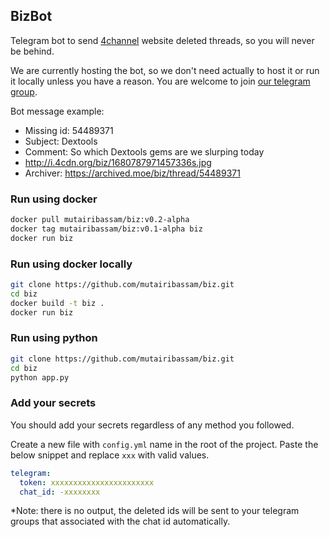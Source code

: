 ## BizBot
Telegram bot to send [4channel](https://boards.4channel.org/biz/) website deleted threads, so you will never be behind.

We are currently hosting the bot, so we don't need actually to host it or run it locally unless you have a reason. You are welcome to join [our telegram group](https://t.me/+2bD0oJy7brEyNjBk).

Bot message example:
- Missing id: 54489371
- Subject: Dextools
- Comment: So which Dextools gems are we slurping today
- http://i.4cdn.org/biz/1680787971457336s.jpg
- Archiver: https://archived.moe/biz/thread/54489371

### Run using docker
```bash
docker pull mutairibassam/biz:v0.2-alpha
docker tag mutairibassam/biz:v0.1-alpha biz
docker run biz
```

### Run using docker locally
```bash
git clone https://github.com/mutairibassam/biz.git
cd biz
docker build -t biz .
docker run biz
```

### Run using python

```bash
git clone https://github.com/mutairibassam/biz.git
cd biz
python app.py
```

### Add your secrets
You should add your secrets regardless of any method you followed.

Create a new file with `config.yml` name in the root of the project. Paste the below snippet and replace `xxx` with valid values.

```yml
telegram:
  token: xxxxxxxxxxxxxxxxxxxxxxx
  chat_id: -xxxxxxxx
```

*Note: there is no output, the deleted ids will be sent to your telegram groups that associated with the chat id automatically.
